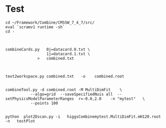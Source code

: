 Test
====


    cd ~/Framework/Combine/CMSSW_7_4_7/src/
    eval `scramv1 runtime -sh`
    cd -


 
    combineCards.py   0j=datacard.0.txt \
                      1j=datacard.1.txt \
                  >   combined.txt
                  


    text2workspace.py combined.txt   -o    combined.root

                       
    combineTool.py -d combined.root -M MultiDimFit    \
               --algo=grid  --saveSpecifiedNuis all  --setPhysicsModelParameterRanges  r=-0.0,2.0    -n "mytest"   \
               --points 100   


    python  plot2Dscan.py -i   higgsCombinemytest.MultiDimFit.mH120.root   -n   testPlot
